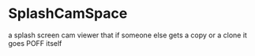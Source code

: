 # SplashCamSpace
a splash screen cam viewer that if someone else gets a copy or a clone it goes POFF itself
